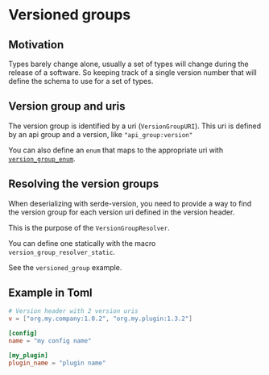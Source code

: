 # Versioned groups

## Motivation

Types barely change alone, usually a set of types will change during the release of a software.
So keeping track of a single version number that will define the schema to use for a set of types.

## Version group and uris

The version group is identified by a uri (`VersionGroupURI`).
This uri is defined by an api group and a version, like `"api_group:version"`

You can also define an `enum` that maps to the appropriate uri with [`version_group_enum`].

## Resolving the version groups

When deserializing with serde-version, you need to provide a way to find the version group for 
each version uri defined in the version header.

This is the purpose of the `VersionGroupResolver`.

You can define one statically with the macro `version_group_resolver_static`.

See the `versioned_group` example.

## Example in Toml
```toml
# Version header with 2 version uris
v = ["org.my.company:1.0.2", "org.my.plugin:1.3.2"] 

[config]
name = "my config name"

[my_plugin]
plugin_name = "plugin name"
```

[`version_group_enum`]: .